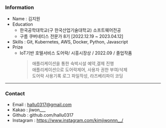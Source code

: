 ### Information

- Name : 김지원
- Education
  - 한국공학대학교(구 한국산업기술대학교) 소프트웨어전공
  - 구름 쿠버네티스 전문가 8기 [2022.12.19 ~ 2023.04.12]
- Skills : Git, Kubernetes, AWS, Docker, Python, Javascript
- Prize
  - IoT기반 호텔서비스 도어락/ 시흥시장상 / 2022.09 / 졸업작품
    > 애플리케이션을 통한 숙박시설 예약,결제 진행  
    > 애플리케이션으로 도어락제어, 사용자 권한 부여/삭제  
    > 도어락 사용기록 로그 파일작성, 라즈베리파이 코딩

---

### Contact

- Email : hallu0317@gmail.com
- Kakao : jiwon\_\_\_
- Github : github.com/hallu0317
- Instagram : https://www.instagram.com/kimjiwonnn__/
